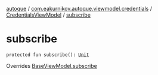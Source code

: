 [autoque](../../index.md) / [com.eakurnikov.autoque.viewmodel.credentials](../index.md) / [CredentialsViewModel](index.md) / [subscribe](./subscribe.md)

# subscribe

`protected fun subscribe(): `[`Unit`](https://kotlinlang.org/api/latest/jvm/stdlib/kotlin/-unit/index.html)

Overrides [BaseViewModel.subscribe](../../com.eakurnikov.autoque.viewmodel.base/-base-view-model/subscribe.md)

